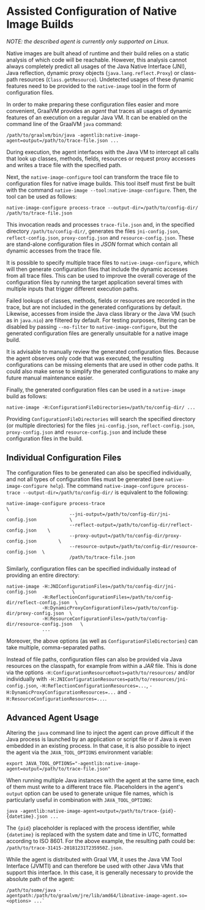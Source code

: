 # Assisted Configuration of Native Image Builds

_NOTE: the described agent is currently only supported on Linux._

Native images are built ahead of runtime and their build relies on a static analysis of which code will be reachable. However, this analysis cannot always completely predict all usages of the Java Native Interface (JNI), Java reflection, dynamic proxy objects (`java.lang.reflect.Proxy`) or class-path resources (`Class.getResource`). Undetected usages of these dynamic features need to be provided to the `native-image` tool in the form of configuration files.

In order to make preparing these configuration files easier and more convenient, GraalVM provides an _agent_ that traces all usages of dynamic features of an execution on a regular Java VM. It can be enabled on the command line of the GraalVM `java` command:

```
/path/to/graalvm/bin/java -agentlib:native-image-agent=output=/path/to/trace-file.json ...
```

During execution, the agent interfaces with the Java VM to intercept all calls that look up classes, methods, fields, resources or request proxy accesses and writes a trace file with the specified path.

Next, the `native-image-configure` tool can transform the trace file to configuration files for native image builds. This tool itself must first be built with the command `native-image --tool:native-image-configure`. Then, the tool can be used as follows:

```
native-image-configure process-trace --output-dir=/path/to/config-dir/ /path/to/trace-file.json
```

This invocation reads and processes `trace-file.json` and, in the specified directory `/path/to/config-dir/`, generates the files `jni-config.json`, `reflect-config.json`, `proxy-config.json` and `resource-config.json`. These are stand-alone configuration files in _JSON_ format which contain all dynamic accesses from the trace file.

It is possible to specify multiple trace files to `native-image-configure`, which will then generate configuration files that include the dynamic accesses from all trace files. This can be used to improve the overall coverage of the configuration files by running the target application several times with multiple inputs that trigger different execution paths.

Failed lookups of classes, methods, fields or resources are recorded in the trace, but are not included in the generated configurations by default. Likewise, accesses from inside the Java class library or the Java VM (such as in `java.nio`) are filtered by default. For testing purposes, filtering can be disabled by passing `--no-filter` to `native-image-configure`, but the generated configuration files are generally unsuitable for a native image build.

It is advisable to manually review the generated configuration files. Because the agent observes only code that was executed, the resulting configurations can be missing elements that are used in other code paths. It could also make sense to simplify the generated configurations to make any future manual maintenance easier.

Finally, the generated configuration files can be used in a `native-image` build as follows:

```
native-image -H:ConfigurationFileDirectories=/path/to/config-dir/ ...
```

Providing `ConfigurationFileDirectories` will search the specified directory (or multiple directories) for the files `jni-config.json`, `reflect-config.json`, `proxy-config.json` and `resource-config.json` and include these configuration files in the build.

## Individual Configuration Files

The configuration files to be generated can also be specified individually, and not all types of configuration files must be generated (see `native-image-configure help`). The command `native-image-configure process-trace --output-dir=/path/to/config-dir/` is equivalent to the following:

```
native-image-configure process-trace                                               \
                       --jni-output=/path/to/config-dir/jni-config.json            \
                       --reflect-output=/path/to/config-dir/reflect-config.json    \
                       --proxy-output=/path/to/config-dir/proxy-config.json        \
                       --resource-output=/path/to/config-dir/resource-config.json  \
                       /path/to/trace-file.json
```

Similarly, configuration files can be specified individually instead of providing an entire directory:
```
native-image -H:JNIConfigurationFiles=/path/to/config-dir/jni-config.json             \
             -H:ReflectionConfigurationFiles=/path/to/config-dir/reflect-config.json  \
             -H:DynamicProxyConfigurationFiles=/path/to/config-dir/proxy-config.json  \
             -H:ResourceConfigurationFiles=/path/to/config-dir/resource-config.json   \
             ...
```

Moreover, the above options (as well as `ConfigurationFileDirectories`) can take multiple, comma-separated paths.

Instead of file paths, configuration files can also be provided via Java resources on the classpath, for example from within a _JAR_ file. This is done via the options `-H:ConfigurationResourceRoots=path/to/resources/` and/or individually with `-H:JNIConfigurationResources=path/to/resources/jni-config.json`, `-H:ReflectionConfigurationResources=...`, `-H:DynamicProxyConfigurationResources=...` and `-H:ResourceConfigurationResources=...`.

## Advanced Agent Usage

Altering the `java` command line to inject the agent can prove difficult if the Java process is launched by an application or script file or if Java is even embedded in an existing process. In that case, it is also possible to inject the agent via the `JAVA_TOOL_OPTIONS` environment variable:

```
export JAVA_TOOL_OPTIONS="-agentlib:native-image-agent=output=/path/to/trace-file.json"
```

When running multiple Java instances with the agent at the same time, each of them must write to a different trace file. Placeholders in the agent's `output` option can be used to generate unique file names, which is particularly useful in combination with `JAVA_TOOL_OPTIONS`:

```
java -agentlib:native-image-agent=output=/path/to/trace-{pid}-{datetime}.json ...
```

The `{pid}` placeholder is replaced with the process identifier, while `{datetime}` is replaced with the system date and time in UTC, formatted according to ISO 8601. For the above example, the resulting path could be: `/path/to/trace-31415-20181231T235950Z.json`.

While the agent is distributed with Graal VM, it uses the Java VM Tool Interface (JVMTI) and can therefore be used with other Java VMs that support this interface. In this case, it is generally necessary to provide the absolute path of the agent:
```
/path/to/some/java -agentpath:/path/to/graalvm/jre/lib/amd64/libnative-image-agent.so=<options> ...`
```
